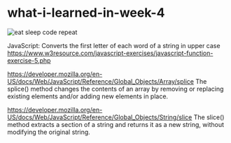 # what-i-learned-in-week-4

![eat sleep code repeat](https://giphy.com/gifs/smu-ellipsis-smuellipsis-USV0ym3bVWQJJmNu3N)



JavaScript: Converts the first letter of each word of a string in upper case
https://www.w3resource.com/javascript-exercises/javascript-function-exercise-5.php

https://developer.mozilla.org/en-US/docs/Web/JavaScript/Reference/Global_Objects/Array/splice
The splice() method changes the contents of an array by removing or replacing existing elements and/or adding new elements in place.

https://developer.mozilla.org/en-US/docs/Web/JavaScript/Reference/Global_Objects/String/slice
The slice() method extracts a section of a string and returns it as a new string, without modifying the original string.